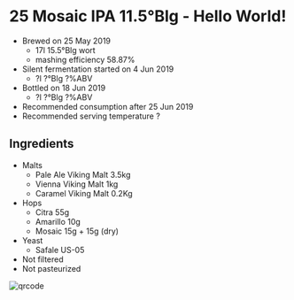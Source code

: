 # 25 Mosaic IPA 11.5°Blg - Hello World!

  * Brewed on 25 May 2019
    * 17l 15.5°Blg wort
    * mashing efficiency 58.87%
  * Silent fermentation started on 4 Jun 2019
    * ?l ?°Blg ?%ABV
  * Bottled on 18 Jun 2019
    * ?l ?°Blg ?%ABV
  * Recommended consumption after 25 Jun 2019
  * Recommended serving temperature ?

## Ingredients

  * Malts
    * Pale Ale Viking Malt 3.5kg
    * Vienna Viking Malt 1kg
    * Caramel Viking Malt 0.2Kg
  * Hops
    * Citra 55g
    * Amarillo 10g
    * Mosaic 15g + 15g (dry)
  * Yeast
    * Safale US-05
  * Not filtered
  * Not pasteurized
  
![qrcode](qrs/25.png)

